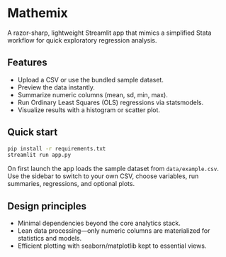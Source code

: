 # Mathemix

A razor-sharp, lightweight Streamlit app that mimics a simplified Stata workflow for quick exploratory regression analysis.

## Features

- Upload a CSV or use the bundled sample dataset.
- Preview the data instantly.
- Summarize numeric columns (mean, sd, min, max).
- Run Ordinary Least Squares (OLS) regressions via statsmodels.
- Visualize results with a histogram or scatter plot.

## Quick start

```bash
pip install -r requirements.txt
streamlit run app.py
```

On first launch the app loads the sample dataset from `data/example.csv`. Use the sidebar to switch to your own CSV, choose variables, run summaries, regressions, and optional plots.

## Design principles

- Minimal dependencies beyond the core analytics stack.
- Lean data processing—only numeric columns are materialized for statistics and models.
- Efficient plotting with seaborn/matplotlib kept to essential views.

